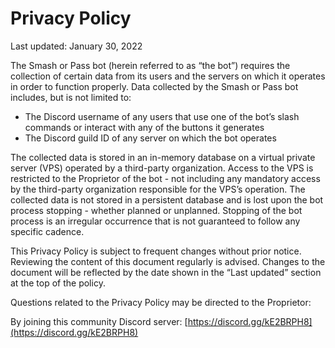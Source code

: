 # Privacy Policy
 
Last updated: January 30, 2022


 
The Smash or Pass bot (herein referred to as “the bot”)  requires the collection of certain data from its users and the servers on which it operates in order to function properly.  Data collected by the Smash or Pass bot includes, but is not limited to:



- The Discord username of any users that use one of the bot’s slash commands or interact with any of the buttons it generates
- The Discord guild ID of any server on which the bot operates



The collected data is stored in an in-memory database on a virtual private server (VPS) operated by a third-party organization. Access to the VPS is restricted to the Proprietor of the bot - not including any mandatory access by the third-party organization responsible for the VPS’s operation. The collected data is not stored in a persistent database and is lost upon the bot process stopping - whether planned or unplanned. Stopping of the bot process is an irregular occurrence that is not guaranteed to follow any specific cadence.



This Privacy Policy is subject to frequent changes without prior notice. Reviewing the content of this document regularly is advised. Changes to the document will be reflected by the date shown in the “Last updated” section at the top of the policy.



Questions related to the Privacy Policy may be directed to the Proprietor:



By joining this community Discord server: [https://discord.gg/kE2BRPH8](https://discord.gg/kE2BRPH8)
